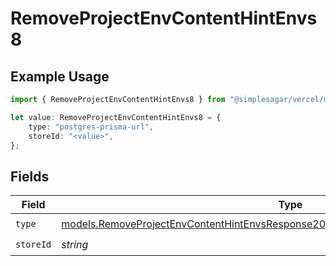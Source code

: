 # RemoveProjectEnvContentHintEnvs8

## Example Usage

```typescript
import { RemoveProjectEnvContentHintEnvs8 } from "@simplesagar/vercel/models/removeprojectenvop.js";

let value: RemoveProjectEnvContentHintEnvs8 = {
    type: "postgres-prisma-url",
    storeId: "<value>",
};
```

## Fields

| Field                                                                                                                                                                          | Type                                                                                                                                                                           | Required                                                                                                                                                                       | Description                                                                                                                                                                    |
| ------------------------------------------------------------------------------------------------------------------------------------------------------------------------------ | ------------------------------------------------------------------------------------------------------------------------------------------------------------------------------ | ------------------------------------------------------------------------------------------------------------------------------------------------------------------------------ | ------------------------------------------------------------------------------------------------------------------------------------------------------------------------------ |
| `type`                                                                                                                                                                         | [models.RemoveProjectEnvContentHintEnvsResponse200ApplicationJSONResponseBody28Type](../models/removeprojectenvcontenthintenvsresponse200applicationjsonresponsebody28type.md) | :heavy_check_mark:                                                                                                                                                             | N/A                                                                                                                                                                            |
| `storeId`                                                                                                                                                                      | *string*                                                                                                                                                                       | :heavy_check_mark:                                                                                                                                                             | N/A                                                                                                                                                                            |
